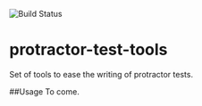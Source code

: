 ![Build Status](https://travis-ci.org/dbrain-org/protractor-test-tools#)

# protractor-test-tools
Set of tools to ease the writing of protractor tests.

##Usage
To come.
